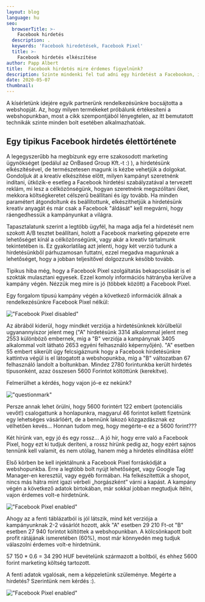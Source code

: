 ```yaml
---
layout: blog
language: hu
seo:
  browserTitle: >-
    Facebook hirdetés
  description: .
  keywords: 'Facebook hiredetések, Facebook Pixel'
  title: >-
    Facebook hirdetés elkészítése
author: Papp Albert
title:  Facebook hirdetés mire érdemes figyelnünk?
description: Szinte mindenki fel tud adni egy hirdetést a Facebookon, így felmerülhet a kérdés, hogy miért foglalkozunk akkor mi most ezzel a témával? Az internet hemzseg a különböző segédanyagoktól, de a tapasztalatunk az, hogy az ördög itt is a részletekben rejli. Ennek megfelelően szeretnénk megmutatni, hogy megítélésünk szerint melyek azok a minimális beállítások, amivel érdemes nekilátni egy Facebook hirdetésnek.
date: 2020-05-07
thumbnail: 
---
```


A kísérletünk idejére egyik partnerünk rendelkezésünkre bocsájtotta a webshopját. Az, hogy milyen termékeket próbálunk értékesíteni a webshopunkban, most a cikk szempontjából lényegtelen, az itt bemutatott technikák szinte minden bolt esetében alkalmazhatóak. 


## Egy tipikus Facebook hirdetés élettörténete
 
A legegyszerűbb ha megbízunk egy erre szakosodott marketing ügynökséget (pedálul az OnBased Group Kft.-t :) ), a hirdetésünk elkészítésével, de természetesen magunk is kézbe vehetjük a dolgokat. Gondoljuk át a kreatív elkészítése előtt, milyen kampányt szeretnénk indítani, ütközik-e esetleg a Facebook hirdetési szabályzatával a tervezett reklám, mi lesz a célközönségünk, hogyan szeretnénk megszólítani őket, mekkora költségkeretet célszerű beállítani és így tovább. Ha minden paramétert átgondoltunk és beállítottunk, elkészíthetjük a hirdetésünk kreatív anyagát és már csak a Facebook "áldását" kell megvárni, hogy ráengedhessük a kampányunkat a világra.

Tapasztalatunk szerint a legtöbb ügyfél, ha maga adja fel a hirdetését nem szokott A/B tesztet beállítani, holott a Facebook marketing gépezete erre lehetőséget kínál a célközönségünk, vagy akár a kreatív tartalmunk tekintetében is. Ez gyakorlatilag azt jelenti, hogy két verzió tudunk a hirdetésünkből párhuzamosan futtatni, ezzel megadva magunknak a lehetőséget, hogy a jobban teljesítővel dolgozzunk később tovább.

Tipikus hiba még, hogy a Facebook Pixel szolgáltatás bekapcsolását is el szokták mulasztani egyesek. Ezzel komoly információs hátrányba kerülve a kampány végén. Nézzük meg mire is jó (többek között) a Facebook Pixel.

Egy forgalom típusú kampány végén a következő információk állnak a rendelkezésünkre Facebook Pixel nélkül:


!["Facebook Pixel disabled"](../pixeloff.png)

Az ábrából kiderül, hogy mindkét verziója  a hirdetésünknek körülbelül ugyanannyiszor jelent meg ("A" hirdetésünk 3314 alkalommal jelent meg 2553 különböző embernek, míg a "B" verziója a kampánynak 3405 alkalommal volt látható 2653 egyéni felhasználó képernyőjén). "A" esetben 55 embert sikerült úgy felcsigáznunk hogy a Facebook hirdetésünkre kattintva végül is el látogatott a webshopunkba, míg a "B" változatban 67 felhasználó landolt a boltunkban. Mindez 2780 forintunkba került hirdetés típusonként, azaz összesen 5600 Forintot költöttünk (kerekítve). 

Felmerülhet a kérdés, hogy vajon jó-e ez nekünk?

!["questionmark"](../question.jpg)

Persze annak lehet örülni, hogy 5600 forintért 122 embert (potenciális vevőt!) csalogattunk a honlapunkra, magyarul 46 forintot kellett fizetnünk egy lehetséges vásárlóért, de a bennünk lakozó közgazdásznak ez vélhetően kevés... Honnan tudom meg, hogy megérte-e ez a 5600 forint???

Két hírünk van, egy jó és egy rossz... A jó hír, hogy erre való a Facebook Pixel, hogy ezt ki tudjuk deríteni, a rossz hírünk pedig az, hogy ezért sajnos tennünk kell valamit, és nem utólag, hanem még a hirdetés elindítása előtt! 

Első körben be kell injektálnunk a Facebook Pixel forráskódját a webshopunkba. Erre a legtöbb bolt nyújt lehetőséget, vagy  Google Tag Manager-en keresztül, vagy egyéb formában. Ha felkészítettük a shopot, nincs más hátra mint igazi vérbeli „horgászként” várni a kapást. A kampány végén a következő adatok birtokában, már sokkal jobban megtudjuk ítélni, vajon érdemes volt-e hirdetnünk.

!["Facebook Pixel enabled"](../pixelon.png)

Ahogy az a fenti táblázatból is jól látszik, mind két verziója a kampányunknak 2-2 vásárlót hozott, akik "A" esetben 29 210 Ft-ot "B" esetben 27 940 forintot költöttek a webshopunkban. A kölcsönkapott bolt profit rátájának ismeretében (60%), most már könnyedén meg tudjuk válaszolni érdemes volt-e hirdetnünk.

57 150 * 0.6 = 34 290 HUF bevételünk származott a boltból, és ehhez 5600 forint marketing költség tartozott.

A fenti adatok vgalósak, nem a képzeletünk szüleménye. Megérte a hirdetés? Szerintünk nem kérdés :).

!["Facebook Pixel enabled"](../money.jpg)

